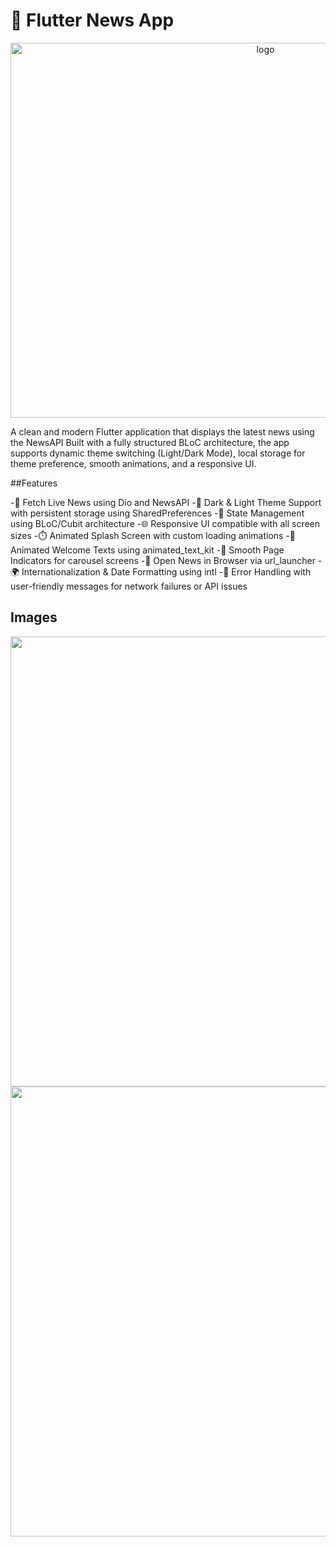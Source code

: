 # 📰 Flutter News App

<p align="center"> 
  <img width="800" height="600" alt="logo" src="https://github.com/user-attachments/assets/e6545232-aaa0-499b-adc2-33c79773752d" />

</p>
A clean and modern Flutter application that displays the latest news using the NewsAPI Built with a fully structured BLoC architecture, the app supports dynamic theme switching (Light/Dark Mode), local storage for theme preference, smooth animations, and a responsive UI.

##Features

-🔄 Fetch Live News using Dio and NewsAPI
-🌙 Dark & Light Theme Support with persistent storage using SharedPreferences
-🧠 State Management using BLoC/Cubit architecture
-🌐 Responsive UI compatible with all screen sizes
-⏱️ Animated Splash Screen with custom loading animations
-💬 Animated Welcome Texts using animated_text_kit
-📍 Smooth Page Indicators for carousel screens
-🔗 Open News in Browser via url_launcher
-🌍 Internationalization & Date Formatting using intl
-🚫 Error Handling with user-friendly messages for network failures or API issues

## Images

<p align="center"> 
  <img width="1280" height="720" alt="6" src="https://github.com/user-attachments/assets/a75d3e6b-2983-45f1-af4c-a409255fe8e4" />
  
  <img width="1280" height="720" alt="7" src="https://github.com/user-attachments/assets/bf4ae99b-ae85-4a0d-a3cc-6c68505d62fa" />

</p>

